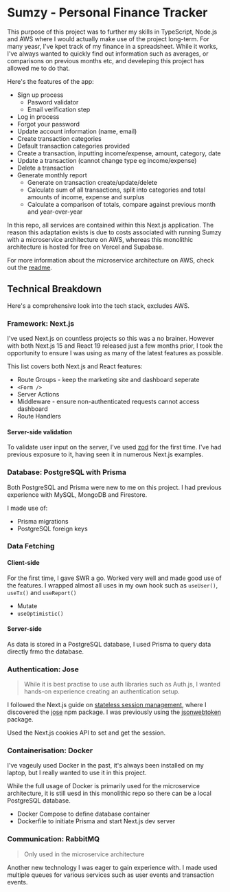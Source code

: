 # Sumzy - Personal Finance Tracker

This purpose of this project was to further my skills in TypeScript, Node.js and AWS where I would actually make use of the project long-term. For many yeasr, I've kpet track of my finance in a spreadsheet. While it works, I've always wanted to quickly find out information such as averages, or comparisons on previous months etc, and develeping this project has allowed me to do that.

Here's the features of the app:

- Sign up process
  - Pasword validator
  - Email verification step
- Log in process
- Forgot your password
- Update account information (name, email)
- Create transaction categories
- Default transaction categories provided
- Create a transaction, inputting income/expense, amount, category, date
- Update a transaction (cannot change type eg income/expense)
- Delete a transaction
- Generate monthly report
  - Generate on transaction create/update/delete
  - Calculate sum of all transactions, split into categories and total amounts of income, expense and surplus
  - Calculate a comparison of totals, compare against previous month and year-over-year

In this repo, all services are contained within this Next.js application. The reason this adaptation exists is due to costs associated with running Sumzy with a microservice architecture on AWS, whereas this monolithic architecture is hosted for free on Vercel and Supabase.

For more information about the microservice architecture on AWS, check out the [readme](https://github.com/jackson-lewis/sumzy-microservices#readme).

## Technical Breakdown

Here's a comprehensive look into the tech stack, excludes AWS.

### Framework: Next.js

I've used Next.js on countless projects so this was a no brainer. However with both Next.js 15 and React 19 released just a few months prior, I took the opportunity to ensure I was using as many of the latest features as possible.

This list covers both Next.js and React features:

- Route Groups - keep the marketing site and dashboard seperate
- `<Form />`
- Server Actions
- Middleware - ensure non-authenticated requests cannot access dashboard
- Route Handlers

#### Server-side validation

To validate user input on the server, I've used [zod](https://www.npmjs.com/package/zod) for the first time. I've had previous exposure to it, having seen it in numerous Next.js examples.

### Database: PostgreSQL with Prisma

Both PostgreSQL and Prisma were new to me on this project. I had previous experience with MySQL, MongoDB and Firestore.

I made use of:

- Prisma migrations
- PostgreSQL foreign keys

### Data Fetching

#### Client-side

For the first time, I gave SWR a go. Worked very well and made good use of the features. I wrapped almost all uses in my own hook such as `useUser()`, `useTx()` and `useReport()`

- Mutate
- `useOptimistic()`

#### Server-side

As data is stored in a PostgreSQL database, I used Prisma to query data directly frmo the database.

### Authentication: Jose

> While it is best practise to use auth libraries such as Auth.js, I wanted hands-on experience creating an authentication setup.

I followed the Next.js guide on [stateless session management](https://nextjs.org/docs/app/building-your-application/authentication#stateless-sessions), where I discovered the [jose](https://www.npmjs.com/package/jose) npm package. I was previously using the [jsonwebtoken](https://www.npmjs.com/package/jsonwebtoken) package.

Used the Next.js cookies API to set and get the session.

### Containerisation: Docker

I've vageuly used Docker in the past, it's always been installed on my laptop, but I really wanted to use it in this project.

While the full usage of Docker is primarily used for the microservice architecture, it is still uesd in this monolithic repo so there can be a local PostgreSQL database.

- Docker Compose to define database container
- Dockerfile to initiate Prisma and start Next.js dev server

### Communication: RabbitMQ

> Only used in the microservice architecture

Another new technology I was eager to gain experience with. I made used multiple queues for various services such as user events and transaction events.

